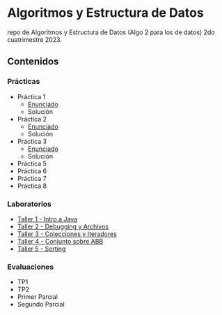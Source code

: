 # Algoritmos y Estructura de Datos
repo de Algoritmos y Estructura de Datos (Algo 2 para los de datos) 2do cuatrimestre 2023.
## Contenidos
### Prácticas
- Práctica 1
  - [Enunciado](https://github.com/Luloide/AyED/blob/main/Practicas/Enunciados/practica1AyED.pdf)
  - Solución
- Práctica 2
  - [Enunciado](https://github.com/Luloide/AyED/blob/main/Practicas/Enunciados/pactica2%20-%20Especificacion.pdf)
  - Solución
- Práctica 3
  - [Enunciado](https://github.com/Luloide/AyED/blob/main/Practicas/Enunciados/practica3%20-%20verificacion%20de%20problemas.pdf)
  - Solución
- Práctica 5
- Práctica 6
- Práctica 7
- Práctica 8
### Laboratorios
- [Taller 1 - Intro a Java](https://github.com/Luloide/AyED/tree/main/Laboratorios/taller1)
- [Taller 2 - Debugging y Archivos](https://github.com/Luloide/AyED/tree/main/Laboratorios/taller2)
- [Taller 3 - Colecciones y Iteradores](https://github.com/Luloide/AyED/tree/main/Laboratorios/Taller%203)
- [Taller 4 - Conjunto sobre ABB](https://github.com/Luloide/AyED/tree/main/Laboratorios/Taller%204)
- [Taller 5 - Sorting](https://github.com/Luloide/AyED/tree/main/Laboratorios/Taller%205%20-%20Sorting)
### Evaluaciones
- TP1
- TP2
- Primer Parcial
- Segundo Parcial

